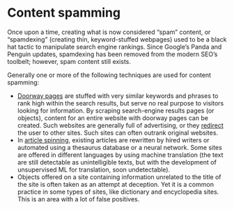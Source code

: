 # Content spamming

Once upon a time, creating what is now considered “spam” content, or “spamdexing” (creating thin, keyword-stuffed webpages) used to be a black hat tactic to manipulate search engine rankings. Since Google’s Panda and Penguin updates, spamdexing has been removed from the modern SEO’s toolbelt; however, spam content still exists.

Generally one or more of the following techniques are used for content spamming:

* [Doorway pages](Doorway-pages.md) are stuffed with very similar keywords and phrases to rank high within the search results, but serve no real purpose to visitors looking for information. By scraping search-engine results pages (or objects), content for an entire website with doorway pages can be created. Such websites are generally full of advertising, or they [redirect](Redirection.md) the user to other sites. Such sites can often outrank original websites.
* In [article spinning](Article-spinning.md), existing articles are rewritten by hired writers or automated using a thesaurus database or a neural network. Some sites are offered in different languages by using machine translation (the text are still detectable as unintelligible texts, but with the development of unsupervised ML for translation, soon undetectable).
* Objects offered on a site containing information unrelated to the title of the site is often taken as an attempt at deception. Yet it is a common practice in some types of sites, like dictionary and encyclopedia sites. This is an area with a lot of false positives. 

